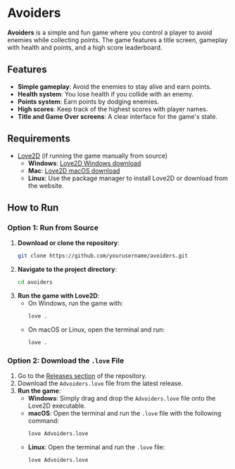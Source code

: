 # Avoiders

**Avoiders** is a simple and fun game where you control a player to avoid enemies while collecting points. The game features a title screen, gameplay with health and points, and a high score leaderboard.

## Features

- **Simple gameplay**: Avoid the enemies to stay alive and earn points.
- **Health system**: You lose health if you collide with an enemy.
- **Points system**: Earn points by dodging enemies.
- **High scores**: Keep track of the highest scores with player names.
- **Title and Game Over screens**: A clear interface for the game's state.

## Requirements

- [Love2D](https://love2d.org/) (if running the game manually from source)
  - **Windows**: [Love2D Windows download](https://love2d.org/download)
  - **Mac**: [Love2D macOS download](https://love2d.org/download)
  - **Linux**: Use the package manager to install Love2D or download from the website.

## How to Run

### Option 1: Run from Source

1. **Download or clone the repository**:
   ```bash
   git clone https://github.com/yourusername/avoiders.git

2. **Navigate to the project directory**:
   ```bash
   cd avoiders

3. **Run the game with Love2D**:
   - On Windows, run the game with:
     ```bash
     love .
     ```
   - On macOS or Linux, open the terminal and run:
     ```bash
     love .
     ```

### Option 2: Download the `.love` File

1. Go to the [Releases section](https://github.com/yourusername/avoiders/releases) of the repository.
2. Download the `Advoiders.love` file from the latest release.
3. **Run the game**:
   - **Windows**: Simply drag and drop the `Advoiders.love` file onto the Love2D executable.
   - **macOS**: Open the terminal and run the `.love` file with the following command:
     ```bash
     love Advoiders.love
     ```
   - **Linux**: Open the terminal and run the `.love` file:
     ```bash
     love Advoiders.love
     ```
